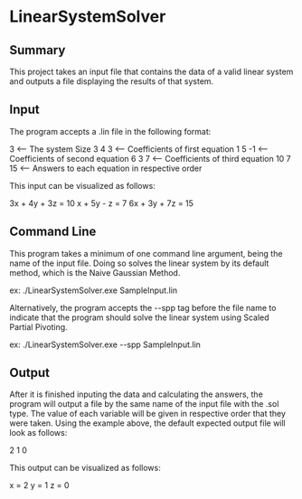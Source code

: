 # LinearSystemSolver

## Summary
This project takes an input file that contains the data of a valid linear system and outputs a file displaying the results of that system.

## Input
The program accepts a .lin file in the following format:

3        <-- The system Size
3 4 3    <-- Coefficients of first equation
1 5 -1   <-- Coefficients of second equation
6 3 7    <-- Coefficients of third equation
10 7 15  <-- Answers to each equation in respective order

This input can be visualized as follows:

3x + 4y + 3z = 10
x + 5y - z = 7
6x + 3y + 7z = 15

## Command Line
This program takes a minimum of one command line argument, being the name of the input file. Doing so solves the linear system by its default method, which is the Naive Gaussian Method.

ex: ./LinearSystemSolver.exe SampleInput.lin

Alternatively, the program accepts the --spp tag before the file name to indicate that the program should solve the linear system using Scaled Partial Pivoting.

ex: ./LinearSystemSolver.exe --spp SampleInput.lin

## Output
After it is finished inputing the data and calculating the answers, the program will output a file by the same name of the input file with the .sol type. The value of each variable will be given in respective order that they were taken. Using the example above, the default expected output file will look as follows:

2 1 0

This output can be visualized as follows:

x = 2
y = 1
z = 0
